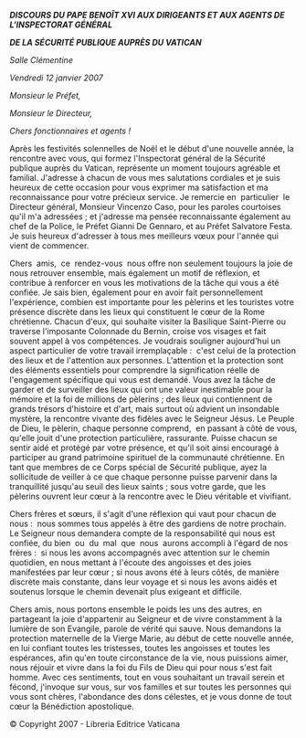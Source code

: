 ***DISCOURS DU PAPE BENOÎT XVI* *AUX DIRIGEANTS ET AUX AGENTS DE L’INSPECTORAT GÉNÉRAL***

***DE LA SÉCURITÉ PUBLIQUE AUPRÈS DU VATICAN***

*Salle Clémentine*

*Vendredi 12 janvier 2007*

*Monsieur le Préfet,*

*Monsieur le Directeur,*

*Chers fonctionnaires et agents !*

Après les festivités solennelles de Noël et le début d'une nouvelle année, la rencontre avec vous, qui formez l'Inspectorat général de la Sécurité publique auprès du Vatican, représente un moment toujours agréable et familial. J'adresse à chacun de vous mes salutations cordiales et je suis heureux de cette occasion pour vous exprimer ma satisfaction et ma reconnaissance pour votre précieux service. Je remercie en  particulier  le Directeur général, Monsieur Vincenzo Caso, pour les paroles courtoises qu'il m'a adressées ; et j'adresse ma pensée reconnaissante également au chef de la Police, le Préfet Gianni De Gennaro, et au Préfet Salvatore Festa. Je suis heureux d'adresser à tous mes meilleurs vœux pour l'année qui vient de commencer.

Chers  amis,  ce  rendez-vous  nous offre non seulement toujours la joie de nous retrouver ensemble, mais également un motif de réflexion, et contribue à renforcer en vous les motivations de la tâche qui vous a été confiée. Je sais bien, également pour en avoir fait personnellement l'expérience, combien est importante pour les pèlerins et les touristes votre présence discrète dans les lieux qui constituent le cœur de la Rome chrétienne. Chacun d'eux, qui souhaite visiter la Basilique Saint-Pierre ou traverse l'imposante Colonnade du Bernin, croise vos visages et fait souvent appel à vos compétences. Je voudrais souligner aujourd'hui un aspect particulier de votre travail irremplaçable :  c'est celui de la protection des lieux et de l'attention aux personnes. L'attention et la protection sont des éléments essentiels pour comprendre la signification réelle de l'engagement spécifique qui vous est demandé. Vous avez la tâche de garder et de surveiller des lieux qui ont une valeur inestimable pour la mémoire et la foi de millions de pèlerins ; des lieux qui contiennent de grands trésors d'histoire et d'art, mais surtout où advient un insondable mystère, la rencontre vivante des fidèles avec le Seigneur Jésus. Le Peuple de Dieu, le pèlerin, chaque personne comprend,  en passant à côté de vous, qu'elle jouit d'une protection particulière, rassurante. Puisse chacun se sentir aidé et protégé par votre présence, et qu'il soit ainsi encouragé à participer au grand patrimoine spirituel de la communauté chrétienne. En tant que membres de ce Corps spécial de Sécurité publique, ayez la sollicitude de veiller à ce que chaque personne puisse parvenir dans la tranquillité jusqu'au seuil des lieux saints ; sous votre garde, que les pèlerins ouvrent leur cœur à la rencontre avec le Dieu véritable et vivifiant.

Chers frères et sœurs, il s'agit d'une réflexion qui vaut pour chacun de nous :  nous sommes tous appelés à être des gardiens de notre prochain. Le Seigneur nous demandera compte de la responsabilité qui nous est confiée, du bien  ou  du  mal  que  nous  aurons accompli à l'égard de nos frères :  si nous les avons accompagnés avec attention sur le chemin quotidien, en nous mettant à l'écoute des angoisses et des joies manifestées par leur cœur ; si nous avons été à leurs côtés, de manière discrète mais constante, dans leur voyage et si nous les avons aidés et soutenus lorsque le chemin devenait plus exigeant et difficile.

Chers amis, nous portons ensemble le poids les uns des autres, en partageant la joie d'appartenir au Seigneur et de vivre constamment à la lumière de son Evangile, parole de vérité qui sauve. Nous demandons la protection maternelle de la Vierge Marie, au début de cette nouvelle année, en lui confiant toutes les tristesses, toutes les angoisses et toutes les espérances, afin qu'en toute circonstance de la vie, nous puissions aimer, nous réjouir et vivre dans la foi du Fils de Dieu qui pour nous s'est fait homme. Avec ces sentiments, tout en vous souhaitant un travail serein et fécond, j'invoque sur vous, sur vos familles et sur toutes les personnes qui vous sont chères, l'abondance des dons célestes, et je vous donne de tout cœur la Bénédiction apostolique.

© Copyright 2007 - Libreria Editrice Vaticana